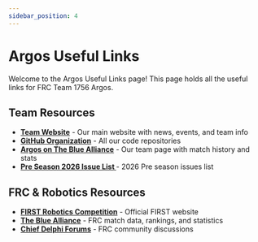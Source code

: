 ```yaml
---
sidebar_position: 4
---
```


# Argos Useful Links

Welcome to the Argos Useful Links page! This page holds all the useful links for FRC Team 1756 Argos.

## Team Resources

- **[Team Website](https://teamargos.org)** - Our main website with news, events, and team info
- **[GitHub Organization](https://github.com/FRC1756-Argos)** - All our code repositories
- **[Argos on The Blue Alliance](https://www.thebluealliance.com/team/1756)** - Our team page with match history and stats
- **[Pre Season 2026 Issue List ](https://github.com/orgs/FRC1756-Argos/projects/9/views/2)** - 2026 Pre season issues list


## FRC & Robotics Resources

- **[FIRST Robotics Competition](https://www.firstinspires.org/)** - Official FIRST website
- **[The Blue Alliance](https://www.thebluealliance.com/)** - FRC match data, rankings, and statistics
- **[Chief Delphi Forums](https://www.chiefdelphi.com/)** - FRC community discussions



